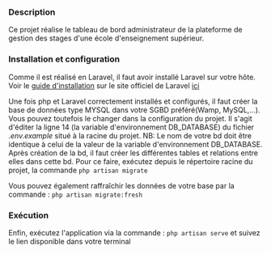### Description

Ce projet réalise le tableau de bord administrateur de la plateforme de gestion des stages d'une école d'enseignement supérieur.

### Installation et configuration
Comme il est réalisé en Laravel, il faut avoir installé Laravel sur votre hôte. Voir le [guide d'installation](https://laravel.com/docs/11.x/installation) sur le site officiel de Laravel [ici](https://laravel.com/docs/11.x/installation) 

Une fois php et Laravel correctement installés et configurés, il faut créer la base de données type MYSQL dans votre SGBD préféré(Wamp, MySQL,...).  Vous pouvez toutefois le changer dans la configuration du projet. Il s'agit d'éditer la ligne 14 (la variable d'environnement DB_DATABASE) du fichier *.env.example* situé à la racine du projet. NB: Le nom de votre bd doit être identique à celui de la valeur de la variable d'environnement DB_DATABASE.
Après création de la bd, il faut créer les différentes tables et relations entre elles dans cette bd. Pour ce faire, exécutez depuis le répertoire racine du projet, la commande
```php artisan migrate```

Vous pouvez également raffraîchir les données de votre base par la commande : 
```php artisan migrate:fresh```  

### Exécution

Enfin, exécutez l'application via la commande : 
```php artisan serve```
et suivez le lien disponible dans votre terminal